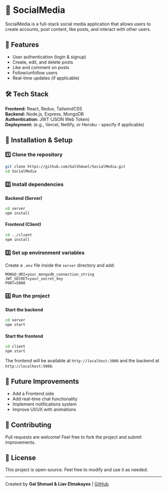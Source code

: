 # 📱 SocialMedia

SocialMedia is a full-stack social media application that allows users to create accounts, post content, like posts, and interact with other users.

## 🚀 Features
- User authentication (login & signup)
- Create, edit, and delete posts
- Like and comment on posts
- Follow/unfollow users
- Real-time updates (if applicable)

## 🛠️ Tech Stack
**Frontend:** React, Redux, TailwindCSS  
**Backend:** Node.js, Express, MongoDB  
**Authentication:** JWT (JSON Web Token)  
**Deployment:** (e.g., Vercel, Netlify, or Heroku - specify if applicable)

## 🔧 Installation & Setup

### 1️⃣ Clone the repository
```bash
git clone https://github.com/GalShmuel/SocialMedia.git
cd SocialMedia
```

### 2️⃣ Install dependencies

#### Backend (Server)
```bash
cd server
npm install
```

#### Frontend (Client)
```bash
cd ../client
npm install
```

### 3️⃣ Set up environment variables  
Create a `.env` file inside the `server` directory and add:
```
MONGO_URI=your_mongodb_connection_string
JWT_SECRET=your_secret_key
PORT=5000
```

### 4️⃣ Run the project

#### Start the backend
```bash
cd server
npm start
```

#### Start the frontend
```bash
cd client
npm start
```
The frontend will be available at `http://localhost:3000` and the backend at `http://localhost:5000`.

## 📌 Future Improvements
- Add a Frontend side
- Add real-time chat functionality
- Implement notifications system
- Improve UI/UX with animations

## 🤝 Contributing
Pull requests are welcome! Feel free to fork the project and submit improvements.

## 📝 License
This project is open-source. Feel free to modify and use it as needed.

---
Created by **Gal Shmuel & Liav Elmakayes** | [GitHub](https://github.com/GalShmuel)

